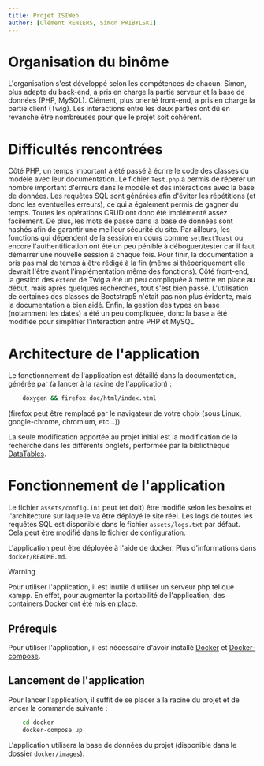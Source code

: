 ```yaml
---
title: Projet ISIWeb
author: [Clément RENIERS, Simon PRIBYLSKI]
---
```


# Organisation du binôme

L'organisation s'est développé selon les compétences de chacun. Simon, plus adepte du back-end, a pris en charge la partie serveur et la base de données (PHP, MySQL). Clément, plus orienté front-end, a pris en charge la partie client (Twig). Les interactions entre les deux parties ont dû en revanche être nombreuses pour que le projet soit cohérent.

# Difficultés rencontrées

Côté PHP, un temps important à été passé à écrire le code des classes du modèle avec leur documentation. Le fichier `Test.php` a permis de réperer un nombre important d'erreurs dans le modèle et des intéractions avec la base de données. Les requêtes SQL sont générées afin d'éviter les répétitions (et donc les eventuelles erreurs), ce qui a également permis de gagner du temps. Toutes les opérations CRUD ont donc été implémenté assez facilement. De plus, les mots de passe dans la base de données sont hashés afin de garantir une meilleur sécurité du site. Par ailleurs, les fonctions qui dépendent de la session en cours comme `setNextToast` ou encore l'authentification ont été un peu pénible à déboguer/tester car il faut démarrer une nouvelle session à chaque fois. Pour finir, la documentation a pris pas mal de temps à être rédigé à la fin (même si théoeriquement elle devrait l'être avant l'implémentation même des fonctions).
Côté front-end, la gestion des `extend` de Twig a été un peu compliquée à mettre en place au début, mais après quelques recherches, tout s'est bien passé. L'utilisation de certaines des classes de Bootstrap5 n'était pas non plus évidente, mais la documentation a bien aidé. Enfin, la gestion des types en base (notamment les dates) a été un peu compliquée, donc la base a été modifiée pour simplifier l'interaction entre PHP et MySQL.

# Architecture de l'application

Le fonctionnement de l'application est détaillé dans la documentation, générée par (à lancer à la racine de l'application) :
```bash
    doxygen && firefox doc/html/index.html
```
(firefox peut être remplacé par le navigateur de votre choix (sous Linux, google-chrome, chromium, etc...))

La seule modification apportée au projet initial est la modification de la recherche dans les différents onglets, performée par la bibliothèque [DataTables](https://datatables.net/).

# Fonctionnement de l'application

Le fichier `assets/config.ini` peut (et doit) être modifié selon les besoins et l'architecture sur laquelle va être déployé le site réel.
Les logs de toutes les requêtes SQL est disponible dans le fichier `assets/logs.txt` par défaut. Cela peut être modifié dans le fichier de configuration.

L'application peut être déployée à l'aide de docker. Plus d'informations dans `docker/README.md`.

> [!WARNING]
> Pour utiliser l'application, il est inutile d'utiliser un serveur php tel que xampp. En effet, pour augmenter la portabilité de l'application, des containers Docker ont été mis en place. 

## Prérequis

Pour utiliser l'application, il est nécessaire d'avoir installé [Docker](https://www.docker.com/) et [Docker-compose](https://docs.docker.com/compose/install/).

## Lancement de l'application

Pour lancer l'application, il suffit de se placer à la racine du projet et de lancer la commande suivante :
```bash
    cd docker
    docker-compose up
```

L'application utilisera la base de données du projet (disponible dans le dossier `docker/images`).